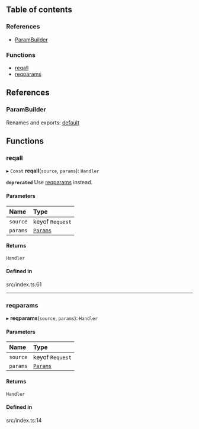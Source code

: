 ## Table of contents

### References

- [ParamBuilder](./Module-index#parambuilder)

### Functions

- [reqall](./Module-index#reqall)
- [reqparams](./Module-index#reqparams)

## References

### ParamBuilder

Renames and exports: [default](./Module-param-builder#default)

## Functions

### reqall

▸ `Const` **reqall**(`source`, `params`): `Handler`

**`deprecated`** Use [reqparams](./Module-index#reqparams) instead.

#### Parameters

| Name | Type |
| :------ | :------ |
| `source` | keyof `Request` |
| `params` | [`Params`](../interfaces/Interface-Params) |

#### Returns

`Handler`

#### Defined in

src/index.ts:61

___

### reqparams

▸ **reqparams**(`source`, `params`): `Handler`

#### Parameters

| Name | Type |
| :------ | :------ |
| `source` | keyof `Request` |
| `params` | [`Params`](../interfaces/Interface-Params) |

#### Returns

`Handler`

#### Defined in

src/index.ts:14
